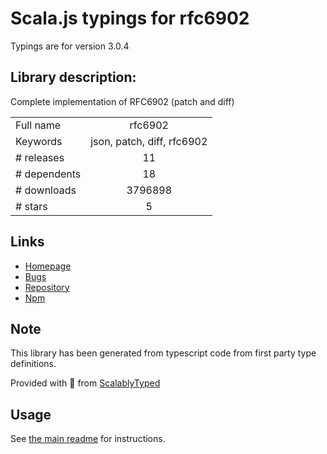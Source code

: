 
# Scala.js typings for rfc6902

Typings are for version 3.0.4

## Library description:
Complete implementation of RFC6902 (patch and diff)

|                    |                 |
| ------------------ | :-------------: |
| Full name          | rfc6902 |
| Keywords           | json, patch, diff, rfc6902 |
| # releases         | 11 |
| # dependents       | 18 |
| # downloads        | 3796898 |
| # stars            | 5 |

## Links
- [Homepage](https://github.com/chbrown/rfc6902)
- [Bugs](https://github.com/chbrown/rfc6902/issues)
- [Repository](https://github.com/chbrown/rfc6902)
- [Npm](https://www.npmjs.com/package/rfc6902)
    


## Note
This library has been generated from typescript code from first party type definitions.

Provided with :purple_heart: from [ScalablyTyped](https://github.com/oyvindberg/ScalablyTyped)

## Usage
See [the main readme](../../readme.md) for instructions.


